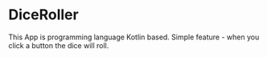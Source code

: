 # DiceRoller
This App is programming language Kotlin based. Simple feature - when you click a button the dice will roll.
